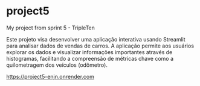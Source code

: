 # project5
My project from sprint 5 - TripleTen

Este projeto visa desenvolver uma aplicação interativa usando Streamlit para analisar dados de vendas de carros. A aplicação permite aos usuários explorar os dados e visualizar informações importantes através de histogramas, facilitando a compreensão de métricas chave como a quilometragem dos veículos (odômetro).

https://project5-enjn.onrender.com

